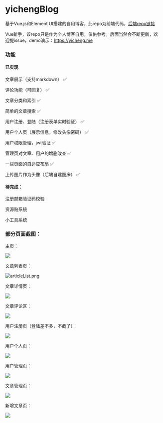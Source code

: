 # yichengBlog

基于Vue.js和Element UI搭建的自用博客，此repo为前端代码，[后端repo链接](https://github.com/enginewang/BlogBackend)

Vue新手，该repo只是作为个人博客自用，仅供参考。后面当然会不断更新，欢迎提issue，demo演示：https://yicheng.me

### 功能

#### 已实现

文章展示（支持markdown） :white_check_mark:

评论功能（可回复） :white_check_mark:

文章分类和索引 :white_check_mark:

简单的文章搜索 :white_check_mark:

用户注册、登陆（注册表单实时验证） :white_check_mark:

用户个人页（展示信息，修改头像密码） :white_check_mark:

用户权限管理，jwt验证 :white_check_mark:

管理页对文章、用户的增删改查 :white_check_mark:

一些页面的自适应布局 :white_check_mark:

上传图片作为头像（后端自建图床） :white_check_mark:

#### 待完成：



注册邮箱验证码校验

资源贴系统

小工具系统

### 部分页面截图：

主页：

![](https://i.loli.net/2020/03/19/VGhi5wJM9qFQelo.png)

文章列表页：

![articleList.png](https://i.loli.net/2020/03/19/ik1mZYlpeWou9Hc.png)

文章详情页：

![](https://i.loli.net/2020/03/19/GJSextyEsIjifK9.png)

文章评论区：

![](https://i.loli.net/2020/03/19/7d4JeCRX8LKyONp.png)

用户注册页（登陆差不多，不截了）：

![](https://i.loli.net/2020/03/19/Gu4ox6N5Q7mtwZR.png)

用户个人页：

![](https://i.loli.net/2020/03/19/JUQe6VRDgaoK9Pt.png)

用户管理页：

![](https://i.loli.net/2020/03/19/93zeGOTfKE4UZdW.png)

文章管理页：

![](https://i.loli.net/2020/03/19/V7er9zUCHGFbxKQ.png)

新增文章页：

![](https://i.loli.net/2020/03/19/oq4SH2NEGcnCmDI.png)
